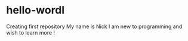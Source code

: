 # hello-wordl
Creating first repository
My name is Nick I am new to programming and wish to learn more !
